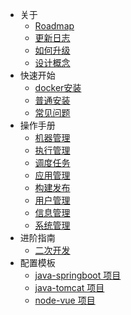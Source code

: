 * 关于
    * [Roadmap](about/roadmap.md)
    * [更新日志](about/change-log.md)
    * [如何升级](about/update.md)
    * [设计概念](about/concepts.md)
* 快速开始
    * [docker安装](quickstart/docker-install.md)
    * [普通安装](quickstart/install.md)
    * [常见问题](quickstart/faq.md)
* 操作手册
    * [机器管理](operator/machine.md)
    * [执行管理](operator/exec.md)
    * [调度任务](operator/scheduler.md)
    * [应用管理](operator/app.md)
    * [构建发布](operator/build-release.md)
    * [用户管理](operator/user.md)
    * [信息管理](operator/content.md)
    * [系统管理](operator/system.md)
* 进阶指南
    * [二次开发](advance/second-dev.md)
* 配置模板
    * [java-springboot 项目](template/java-springboot-template.md)
    * [java-tomcat 项目](template/java-tomcat-template.md)
    * [node-vue 项目](template/node-vue-template.md)
